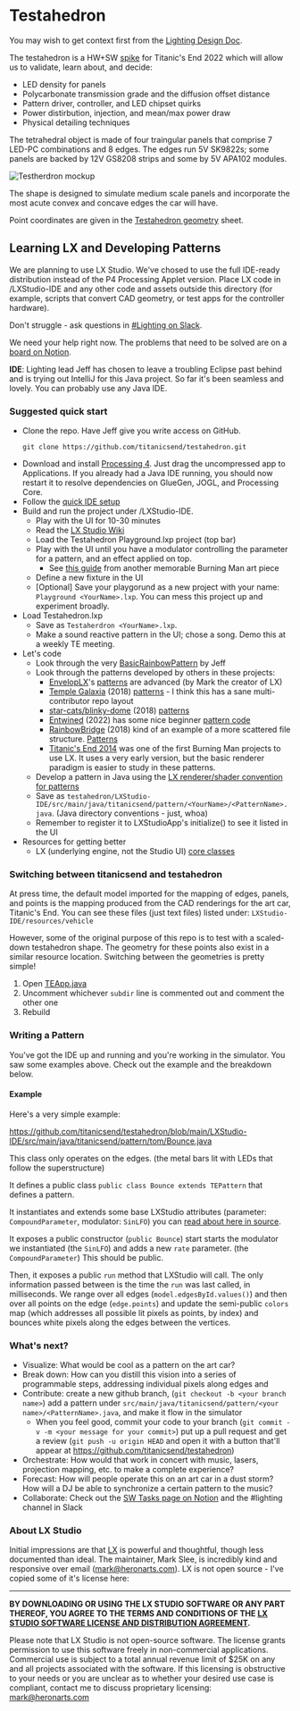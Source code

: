 Testahedron
==

You may wish to get context first from the [Lighting Design Doc](https://docs.google.com/document/d/1YK9umrhOodwnRWGRzYOR1iOocrO6Cf9ZpHF7FWgBKKI/edit#).

The testahedron is a HW+SW [spike](https://en.wikipedia.org/wiki/Spike_(software_development)) for Titanic's End 2022 which will allow us to validate, learn about, and decide:
 
* LED density for panels
* Polycarbonate transmission grade and the diffusion offset distance 
* Pattern driver, controller, and LED chipset quirks
* Power distirbution, injection, and mean/max power draw
* Physical detailing techniques

The tetrahedral object is made of four traingular panels that comprise 7 LED-PC combinations and 8 edges. The edges run 5V SK9822s; some panels are backed by 12V GS8208 strips and some by 5V APA102 modules.

![Testherdron mockup](assets/testahedron.png)

The shape is designed to simulate medium scale panels and incorporate the most acute convex and concave edges the car will have.

Point coordinates are given in the [Testahedron geometry](https://docs.google.com/spreadsheets/d/1xg3VyxFnoMtjiKc9JUttWGl9H9YlJPBahsxc7eyymcE/edit?usp=sharing) sheet.


## Learning LX and Developing Patterns

We are planning to use LX Studio. We've chosed to use the full IDE-ready distribution instead of the P4 Processing Applet version. Place LX code in /LXStudio-IDE and any other code and assets outside this directory (for example, scripts that convert CAD geometry, or test apps for the controller hardware). 

Don't struggle - ask questions in [#Lighting on Slack](https://titanicsend.slack.com/archives/C02L0MDQB2M).

We need your help right now. The problems that need to be solved are on a [board on Notion](https://www.notion.so/titanicsend/d4a7f54ab5f84784b79268e81c9342a7?v=1950f7f8703d498cb51e6e01ec84c577).

**IDE**: Lighting lead Jeff has chosen to leave a troubling Eclipse past behind and is trying out IntelliJ for this Java project. So far it's been seamless and lovely. You can probably use any Java IDE.



### Suggested quick start

* Clone the repo. Have Jeff give you write access on GitHub.
    ```
    git clone https://github.com/titanicsend/testahedron.git
    ```
* Download and install [Processing 4](https://processing.org/download). Just drag the uncompressed app to Applications. If you already had a Java IDE running, you should now restart it to resolve dependencies on GlueGen, JOGL, and Processing Core.
* Follow the [quick IDE setup](IDE%20Setup.md)
* Build and run the project under /LXStudio-IDE.
    * Play with the UI for 10-30 minutes
    * Read the [LX Studio Wiki](https://github.com/heronarts/LXStudio/wiki)
    * Load the Testahedron Playground.lxp project (top bar)
    * Play with the UI until you have a modulator controlling the parameter for a pattern, and an effect applied on top.
       * See [this guide](https://github.com/tracyscott/RainbowStudio/blob/master/LXStudioUserGuide.md) from another memorable Burning Man art piece
    * Define a new fixture in the UI
    * [Optional] Save your playgorund as a new project with your name: `Playground <YourName>.lxp`. You can mess this project up and experiment broadly.
* Load Testahedron.lxp
    * Save as `Testaherdron <YourName>.lxp`. 
    * Make a sound reactive pattern in the UI; chose a song. Demo this at a weekly TE meeting.
* Let's code
    * Look through the very [BasicRainbowPattern](https://github.com/titanicsend/testahedron/blob/main/LXStudio-IDE/src/main/java/titanicsend/pattern/jeff/BasicRainbowPattern.java) by Jeff
    * Look through the patterns developed by others in these projects:
        * [EnvelopLX](https://github.com/EnvelopSound/EnvelopLX)'s [patterns](https://github.com/EnvelopSound/EnvelopLX/blob/master/EnvelopLX/Patterns.pde) are advanced (by Mark the creator of LX)
        * [Temple Galaxia](https://github.com/temple2018/Galaxia) (2018) [patterns](https://github.com/temple2018/Galaxia/tree/master/src/main/java/org/templegalaxia/patterns) - I think this has a sane multi-contributor repo layout
        * [star-cats/blinky-dome](https://github.com/star-cats/blinky-dome) (2018) [patterns](https://github.com/star-cats/blinky-dome/tree/master/src/main/java/com/github/starcats/blinkydome/pattern)
        * [Entwined](https://github.com/squaredproject/Entwined) (2022) has some nice beginner [pattern code](https://github.com/squaredproject/Entwined/blob/master/oldlx/Trees/Patterns_ColinHunt.java)
        * [RainbowBridge](https://github.com/tracyscott/RainbowStudio) (2018) kind of an example of a more scattered file structure. [Patterns](https://github.com/tracyscott/RainbowStudio/tree/master/src/main/java/com/giantrainbow/patterns)
        * [Titanic's End 2014](https://github.com/nottombrown/TitanicsEnd) was one of the first Burning Man projects to use LX. It uses a very early version, but the basic renderer paradigm is easier to study in these patterns.
    * Develop a pattern in Java using the [LX renderer/shader convention for patterns](https://github.com/heronarts/LXStudio/wiki/Learning-LX:-Patterns)
    * Save as `testahedron/LXStudio-IDE/src/main/java/titanicsend/pattern/<YourName>/<PatternName>.java`. (Java directory conventions - just, whoa)
    * Remember to register it to LXStudioApp's initialize() to see it listed in the UI
* Resources for getting better
    * LX (underlying engine, not the Studio UI) [core classes](https://github.com/heronarts/LX/tree/master/src/main/java/heronarts/lx)

### Switching between titanicsend and testahedron

At press time, the default model imported for the mapping of edges, panels, and points is the mapping produced from the CAD renderings for the art car, Titanic's End. You can see these files (just text files) listed under: `LXStudio-IDE/resources/vehicle`

However, some of the original purpose of this repo is to test with a scaled-down testahedron shape. The geometry for these points also exist in a similar resource location. Switching between the geometries is pretty simple!

1. Open [TEApp.java](https://github.com/titanicsend/testahedron/blob/main/LXStudio-IDE/src/main/java/titanicsend/app/TEApp.java#L58)
2. Uncomment whichever `subdir` line is commented out and comment the other one
3. Rebuild

### Writing a Pattern

You've got the IDE up and running and you're working in the simulator. You saw some examples above. Check out the example and the breakdown below.

#### Example

Here's a very simple example:

https://github.com/titanicsend/testahedron/blob/main/LXStudio-IDE/src/main/java/titanicsend/pattern/tom/Bounce.java

This class only operates on the edges. (the metal bars lit with LEDs that follow the superstructure)

It defines a public class `public class Bounce extends TEPattern` that defines a pattern.

It instantiates and extends some base LXStudio attributes (parameter: `CompoundParameter`, modulator: `SinLFO`) you can [read about here in source](https://github.com/heronarts/LX/tree/master/src/main/java/heronarts/lx).

It exposes a public constructor (`public Bounce`) start starts the modulator we instantiated (the `SinLFO`) and adds a new `rate` parameter. (the `CompoundParameter`) This should be public.

Then, it exposes a public `run` method that LXStudio will call. The only information passed between is the time the `run` was last called, in milliseconds. We range over all edges (`model.edgesById.values()`) and then over all points on the edge (`edge.points`) and update the semi-public `colors` map (which addresses all possible lit pixels as points, by index) and bounces white pixels along the edges between the vertices.

### What's next?

- Visualize: What would be cool as a pattern on the art car?
- Break down: How can you distill this vision into a series of programmable steps, addressing individual pixels along edges and 
- Contribute: create a new github branch, (`git checkout -b <your branch name>`) add a pattern under `src/main/java/titanicsend/pattern/<your name>/<PatternName>.java`, and make it flow in the simulator
  - When you feel good, commit your code to your branch (`git commit -v -m <your message for your commit>`) put up a pull request and get a review (`git push -u origin HEAD` and open it with a button that'll appear at https://github.com/titanicsend/testahedron)
- Orchestrate: How would that work in concert with music, lasers, projection mapping, etc. to make a complete experience?
- Forecast: How will people operate this on an art car in a dust storm? How will a DJ be able to synchronize a certain pattern to the music?
- Collaborate: Check out the [SW Tasks page on Notion](https://www.notion.so/titanicsend/d4a7f54ab5f84784b79268e81c9342a7?v=1950f7f8703d498cb51e6e01ec84c577) and the #lighting channel in Slack

### About LX Studio

Initial impressions are that [LX](https://github.com/heronarts/LXStudio) is powerful and thoughtful, though less documented than ideal. The maintainer, Mark Slee, is incredibly kind and responsive over email ([mark@heronarts.com](mailto:mark@heronarts.com)). LX is not open source - I've copied some of it's license here:

---

**BY DOWNLOADING OR USING THE LX STUDIO SOFTWARE OR ANY PART THEREOF, YOU AGREE TO THE TERMS AND CONDITIONS OF THE [LX STUDIO SOFTWARE LICENSE AND DISTRIBUTION AGREEMENT](http://lx.studio/license).**

Please note that LX Studio is not open-source software. The license grants permission to use this software freely in non-commercial applications. Commercial use is subject to a total annual revenue limit of $25K on any and all projects associated with the software. If this licensing is obstructive to your needs or you are unclear as to whether your desired use case is compliant, contact me to discuss proprietary licensing: mark@heronarts.com

